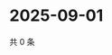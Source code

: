 # 2025-09-01

共 0 条

<!-- BEGIN ZHIHUVIDEO -->
<!-- 最后更新时间 Mon Sep 01 2025 19:09:44 GMT+0800 (China Standard Time) -->

<!-- END ZHIHUVIDEO -->
